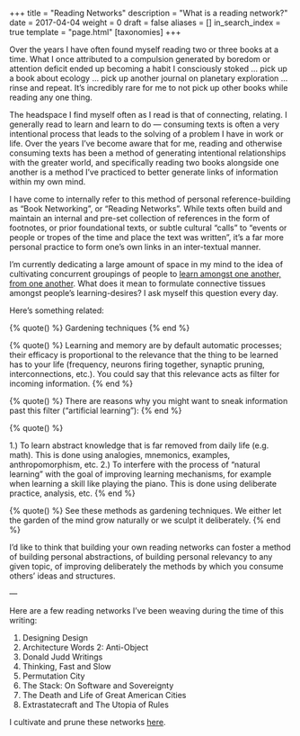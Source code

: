 +++
title = "Reading Networks"
description = "What is a reading network?"
date = 2017-04-04
weight = 0
draft = false
aliases = []
in_search_index = true
template = "page.html"
[taxonomies]
+++

Over the years I have often found myself reading two or three books at a time. What I once attributed to a compulsion generated by boredom or attention deficit ended up becoming a habit I consciously stoked … pick up a book about ecology … pick up another journal on planetary exploration … rinse and repeat. It’s incredibly rare for me to not pick up other books while reading any one thing.

The headspace I find myself often as I read is that of connecting, relating. I generally read to learn and learn to do — consuming texts is often a very intentional process that leads to the solving of a problem I have in work or life. Over the years I’ve become aware that for me, reading and otherwise consuming texts has been a method of generating intentional relationships with the greater world, and specifically reading two books alongside one another is a method I’ve practiced to better generate links of information within my own mind.

I have come to internally refer to this method of personal reference-building as “Book Networking”, or “Reading Networks”. While texts often build and maintain an internal and pre-set collection of references in the form of footnotes, or prior foundational texts, or subtle cultural “calls” to “events or people or tropes of the time and place the text was written”, it’s a far more personal practice to form one’s own links in an inter-textual manner.

I’m currently dedicating a large amount of space in my mind to the idea of cultivating concurrent groupings of people to [learn amongst one another, from one another](http://learning-gardens.co/). What does it mean to formulate connective tissues amongst people’s learning-desires? I ask myself this question every day.

Here’s something related:

{% quote() %}
Gardening techniques
{% end %}

{% quote() %}
Learning and memory are by default automatic processes; their efficacy is proportional to the relevance that the thing to be learned has to your life (frequency, neurons firing together, synaptic pruning, interconnections, etc.). You could say that this relevance acts as filter for incoming information.
{% end %}

{% quote() %}
There are reasons why you might want to sneak information past this filter (“artificial learning”):
{% end %}

{% quote() %}

1.) To learn abstract knowledge that is far removed from daily life (e.g. math). This is done using analogies, mnemonics, examples, anthropomorphism, etc.
2.) To interfere with the process of “natural learning” with the goal of improving learning mechanisms, for example when learning a skill like playing the piano. This is done using deliberate practice, analysis, etc.
{% end %}

{% quote() %}
See these methods as gardening techniques. We either let the garden of the mind grow naturally or we sculpt it deliberately.
{% end %}

I’d like to think that building your own reading networks can foster a method of building personal abstractions, of building personal relevancy to any given topic, of improving deliberately the methods by which you consume others’ ideas and structures.

—

Here are a few reading networks I’ve been weaving during the time of this writing:

1. Designing Design
2. Architecture Words 2: Anti-Object
3. Donald Judd Writings
4. Thinking, Fast and Slow
5. Permutation City
6. The Stack: On Software and Sovereignty
7. The Death and Life of Great American Cities
8. Extrastatecraft and The Utopia of Rules

I cultivate and prune these networks [here](https://www.are.na/edouard-u/reading-networks).
